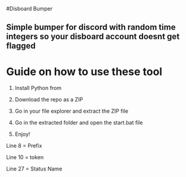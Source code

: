 #Disboard Bumper  

## Simple bumper for discord with random time integers so your disboard account doesnt get flagged 

# Guide on how to use these tool 
 
1. Install Python from 
 
2. Download the repo as a ZIP

3. Go in your file explorer and extract the ZIP file

4. Go in the extracted folder and open the start.bat file

5. Enjoy!  
   
Line 8 = Prefix  
  
Line 10 = token  
  
Line 27 = Status Name  